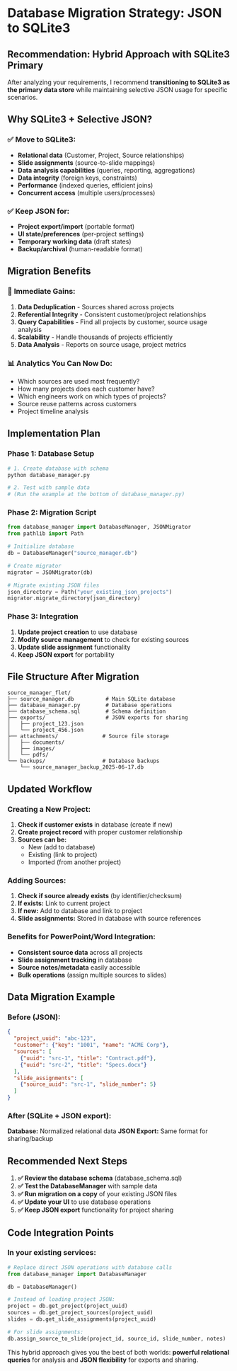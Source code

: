 # Database Migration Strategy: JSON to SQLite3

## Recommendation: Hybrid Approach with SQLite3 Primary

After analyzing your requirements, I recommend **transitioning to SQLite3 as the primary data store** while maintaining selective JSON usage for specific scenarios.

## Why SQLite3 + Selective JSON?

### ✅ **Move to SQLite3:**
- **Relational data** (Customer, Project, Source relationships)
- **Slide assignments** (source-to-slide mappings)
- **Data analysis capabilities** (queries, reporting, aggregations)
- **Data integrity** (foreign keys, constraints)
- **Performance** (indexed queries, efficient joins)
- **Concurrent access** (multiple users/processes)

### ✅ **Keep JSON for:**
- **Project export/import** (portable format)
- **UI state/preferences** (per-project settings)
- **Temporary working data** (draft states)
- **Backup/archival** (human-readable format)

## Migration Benefits

### 🎯 **Immediate Gains:**
1. **Data Deduplication** - Sources shared across projects
2. **Referential Integrity** - Consistent customer/project relationships
3. **Query Capabilities** - Find all projects by customer, source usage analysis
4. **Scalability** - Handle thousands of projects efficiently
5. **Data Analysis** - Reports on source usage, project metrics

### 📊 **Analytics You Can Now Do:**
- Which sources are used most frequently?
- How many projects does each customer have?
- Which engineers work on which types of projects?
- Source reuse patterns across customers
- Project timeline analysis

## Implementation Plan

### Phase 1: Database Setup
```bash
# 1. Create database with schema
python database_manager.py

# 2. Test with sample data
# (Run the example at the bottom of database_manager.py)
```

### Phase 2: Migration Script
```python
from database_manager import DatabaseManager, JSONMigrator
from pathlib import Path

# Initialize database
db = DatabaseManager("source_manager.db")

# Create migrator
migrator = JSONMigrator(db)

# Migrate existing JSON files
json_directory = Path("your_existing_json_projects")
migrator.migrate_directory(json_directory)
```

### Phase 3: Integration
1. **Update project creation** to use database
2. **Modify source management** to check for existing sources
3. **Update slide assignment** functionality
4. **Keep JSON export** for portability

## File Structure After Migration

```
source_manager_flet/
├── source_manager.db          # Main SQLite database
├── database_manager.py        # Database operations
├── database_schema.sql        # Schema definition
├── exports/                   # JSON exports for sharing
│   ├── project_123.json
│   └── project_456.json
├── attachments/              # Source file storage
│   ├── documents/
│   ├── images/
│   └── pdfs/
└── backups/                  # Database backups
    └── source_manager_backup_2025-06-17.db
```

## Updated Workflow

### Creating a New Project:
1. **Check if customer exists** in database (create if new)
2. **Create project record** with proper customer relationship
3. **Sources can be:**
   - New (add to database)
   - Existing (link to project)
   - Imported (from another project)

### Adding Sources:
1. **Check if source already exists** (by identifier/checksum)
2. **If exists:** Link to current project
3. **If new:** Add to database and link to project
4. **Slide assignments:** Stored in database with source references

### Benefits for PowerPoint/Word Integration:
- **Consistent source data** across all projects
- **Slide assignment tracking** in database
- **Source notes/metadata** easily accessible
- **Bulk operations** (assign multiple sources to slides)

## Data Migration Example

### Before (JSON):
```json
{
  "project_uuid": "abc-123",
  "customer": {"key": "1001", "name": "ACME Corp"},
  "sources": [
    {"uuid": "src-1", "title": "Contract.pdf"},
    {"uuid": "src-2", "title": "Specs.docx"}
  ],
  "slide_assignments": [
    {"source_uuid": "src-1", "slide_number": 5}
  ]
}
```

### After (SQLite + JSON export):
**Database:** Normalized relational data
**JSON Export:** Same format for sharing/backup

## Recommended Next Steps

1. **✅ Review the database schema** (database_schema.sql)
2. **✅ Test the DatabaseManager** with sample data
3. **✅ Run migration on a copy** of your existing JSON files
4. **✅ Update your UI** to use database operations
5. **✅ Keep JSON export** functionality for project sharing

## Code Integration Points

### In your existing services:
```python
# Replace direct JSON operations with database calls
from database_manager import DatabaseManager

db = DatabaseManager()

# Instead of loading project JSON:
project = db.get_project(project_uuid)
sources = db.get_project_sources(project_uuid)
slides = db.get_slide_assignments(project_uuid)

# For slide assignments:
db.assign_source_to_slide(project_id, source_id, slide_number, notes)
```

This hybrid approach gives you the best of both worlds: **powerful relational queries** for analysis and **JSON flexibility** for exports and sharing.
